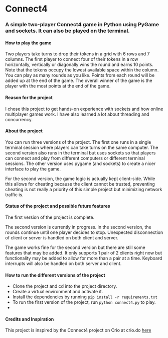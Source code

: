 # Connect4

### A simple two-player Connect4 game in Python using PyGame and sockets. It can also be played on the terminal.

#### How to play the game
Two players take turns to drop their tokens in a grid with 6 rows and 7 columns. The first player to connect four of their tokens in a row horizontally, vertically or diagonally wins the round and earns 10 points. Note that the tokens occupy the lowest available space within the column. You can play as many rounds as you like. Points from each round will be added up at the end of the game. The overall winner of the game is the player with the most points at the end of the game.

#### Reason for the project
I chose this project to get hands-on experience with sockets and how online multiplayer games work. I have also learned a lot about threading and concurrency.

#### About the project
You can run three versions of the project. The first one runs in a single terminal session where players can take turns on the same computer. The second version also runs in the terminal but uses sockets so that players can connect and play from different computers or different terminal sessions. The other version uses pygame (and sockets) to create a nicer interface to play the game.

For the second version, the game logic is actually kept client-side. While this allows for cheating because the client cannot be trusted, preventing cheating is not really a priority of this simple project but minimizing network traffic is.

#### Status of the project and possible future features
The first version of the project is complete. 

The second version is currently in progress. In the second version, the rounds continue until one player decides to stop. Unexpected disconnection of client or server is handled on both client and server.

The game works fine for the second version but there are still some features that may be added. It only supports 1 pair of 2 clients right now but functionality may be added to allow for more than a pair at a time. Keyboard interrupts will also be handled on both server and client.

#### How to run the different versions of the project
- Clone the project and cd into the project directory.
- Create a virtual environment and activate it.
- Install the dependencies by running `pip install -r requirements.txt`
- To run the first version of the project, run `python connect4.py` to play.
- 

#### Credits and Inspiration
This project is inspired by the Connect4 project on Crio at crio.do [here](https://www.crio.do/projects/python-multiplayer-game-connect4/)
